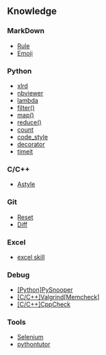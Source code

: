 ## Knowledge
### MarkDown
- [Rule](https://github.com/lofty77/Tools/blob/master/docs/Markdown_rule.md)
- [Emoji](https://github.com/lofty77/Tools/blob/master/docs/Markdown_emoji.md)

### Python
- [xlrd](https://github.com/lofty77/Tools/blob/master/docs/python_xlrd.md)
- [nbviewer](https://github.com/lofty77/Tools/blob/master/docs/nbviewer.md)
- [lambda](https://github.com/lofty77/Tools/blob/master/docs/python_lambda.md)
- [filter()](https://github.com/lofty77/Tools/blob/master/docs/python_filter().md)
- [map()](https://github.com/lofty77/Tools/blob/master/docs/python_map().md)
- [reduce()](https://github.com/lofty77/Tools/blob/master/docs/python_reduce().md)
- [count](https://github.com/lofty77/Tools/blob/master/docs/python_count.md)
- [code_style](https://github.com/lofty77/Tools/blob/master/docs/python_code_style.md)
- [decorator](https://github.com/lofty77/Tools/blob/master/docs/python_decorator.md)
- [timeit](https://github.com/lofty77/Tools/blob/master/docs/python_timeit.md)

### C/C++
- [Astyle](https://github.com/lofty77/Tools/blob/master/docs/Astyle.md)

### Git
- [Reset](https://github.com/lofty77/Tools/blob/master/docs/git_reset.md)
- [Diff](https://github.com/lofty77/Tools/blob/master/docs/git_diff.md)

### Excel
- [excel skill](https://github.com/lofty77/Tools/blob/master/docs/excel_note.md)

### Debug
- [[Python]PySnooper](https://github.com/cool-RR/PySnooper/blob/master/README.md)
- [[C/C++]Valgrind[Memcheck]](https://github.com/lofty77/Tools/blob/master/docs/Valgrind_Memcheck.md)
- [[C/C++]CppCheck](https://github.com/lofty77/Tools/blob/master/docs/Cppcheck.md)

### Tools
- [Selenium](https://github.com/lofty77/Tools/blob/master/docs/selenium.md)
- [pythontutor](http://www.pythontutor.com/)
